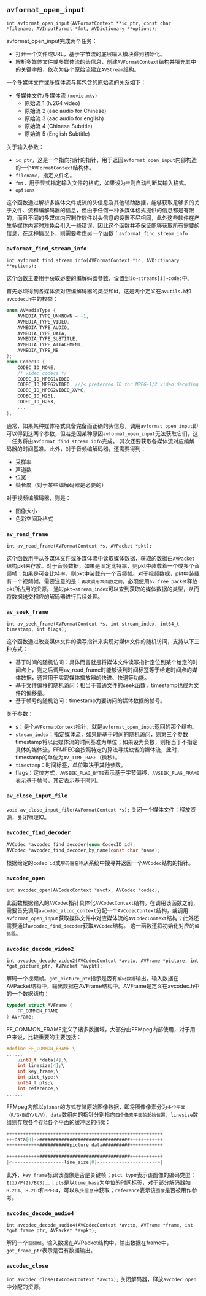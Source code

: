 ## `avformat_open_input`

`int avformat_open_input(AVFormatContext **ic_ptr, const char *filename, AVInputFormat *fmt, AVDictionary **options);`

avformat_open_input完成两个任务：

* 打开一个文件或URL，基于字节流的底层输入模块得到初始化。
* 解析多媒体文件或多媒体流的头信息，创建`AVFormatContext`结构并填充其中的关键字段，依次为各个原始流建立`AVStream`结构。

一个多媒体文件或多媒体流与其包含的原始流的关系如下：

* 多媒体文件/多媒体流 `(movie.mkv)`
	* 原始流 1  (h.264 video)
	* 原始流 2  (aac audio for Chinese)
	* 原始流 3  (aac audio for english)
	* 原始流 4  (Chinese Subtitle)
	* 原始流 5  (English Subtitle)

关于输入参数：

*  `ic_ptr`，这是一个指向指针的指针，用于返回`avformat_open_input`内部构造的一个`AVFormatContext`结构体。
*  `filename`，指定文件名。
*   `fmt`，用于显式指定输入文件的格式，如果设为`空`则自动判断其输入格式。
*   `options`

这个函数通过解析多媒体文件或流的头信息及其他辅助数据，能够获取足够多的关于文件、流和编解码器的信息，但由于任何一种多媒体格式提供的信息都是有限的，而且不同的多媒体内容制作软件对头信息的设置不尽相同，此外这些软件在产生多媒体内容时难免会引入一些错误，因此这个函数并不保证能够获取所有需要的信息，在这种情况下，则需要考虑另一个函数：`avformat_find_stream_info`

### `avformat_find_stream_info`

`int avformat_find_stream_info(AVFormatContext *ic, AVDictionary **options);`

这个函数主要用于获取必要的编解码器参数，设置到`ic→streams[i]→codec`中。

首先必须得到各媒体流对应编解码器的类型和id，这是两个定义在`avutils.h`和`avcodec.h`中的枚举：
```c
enum AVMediaType {
    AVMEDIA_TYPE_UNKNOWN = -1,
    AVMEDIA_TYPE_VIDEO,
    AVMEDIA_TYPE_AUDIO,
    AVMEDIA_TYPE_DATA,
    AVMEDIA_TYPE_SUBTITLE,
    AVMEDIA_TYPE_ATTACHMENT,
    AVMEDIA_TYPE_NB
};
enum CodecID {
    CODEC_ID_NONE,
    /* video codecs */
    CODEC_ID_MPEG1VIDEO,
    CODEC_ID_MPEG2VIDEO, ///< preferred ID for MPEG-1/2 video decoding
    CODEC_ID_MPEG2VIDEO_XVMC,
    CODEC_ID_H261,
    CODEC_ID_H263,
    ...
};

```
通常，如果某种媒体格式具备完备而正确的头信息，调用`avformat_open_input`即可以得到这两个参数，但若是因某种原因`avformat_open_input`无法获取它们，这一任务将由`avformat_find_stream_info`完成。
其次还要获取各媒体流对应编解码器的时间基准。此外，对于音频编解码器，还需要得到：

*  采样率
*   声道数
*    位宽
*  帧长度（对于某些编解码器是必要的）

 对于视频编解码器，则是：

*   图像大小
*    色彩空间及格式

### `av_read_frame`

`int av_read_frame(AVFormatContext *s, AVPacket *pkt);`

这个函数用于从多媒体文件或多媒体流中读取媒体数据，获取的数据由`AVPacket`结构pkt来存放。对于音频数据，如果是固定比特率，则pkt中装载着一个或多个音频帧；如果是可变比特率，则pkt中装载有一个音频帧。对于视频数据，pkt中装载有一个视频帧。需要注意的是：`再次调用本函数之前`，必须使用`av_free_packe`t释放pkt所占用的资源。
通过`pkt→stream_index`可以查到获取的媒体数据的类型，从而将数据送交相应的解码器进行后续处理。

### `av_seek_frame`

`int av_seek_frame(AVFormatContext *s, int stream_index, int64_t timestamp, int flags);`

这个函数通过改变媒体文件的读写指针来实现对媒体文件的随机访问，支持以下三种方式：

*  基于时间的随机访问：具体而言就是将媒体文件读写指针定位到某个给定的时间点上，则之后调用av_read_frame时能够读到时间标签等于给定时间点的媒体数据，通常用于实现媒体播放器的快进、快退等功能。
*  基于文件偏移的随机访问：相当于普通文件的seek函数，timestamp也成为文件的偏移量。
*   基于帧号的随机访问：timestamp为要访问的媒体数据的帧号。

关于参数：

* s：是个`AVFormatContext`指针，就是`avformat_open_input`返回的那个结构。
* `stream_index`：指定媒体流，如果是基于时间的随机访问，则第三个参数timestamp将以此媒体流的时间基准为单位；如果设为负数，则相当于不指定具体的媒体流，FFMPEG会按照特定的算法寻找缺省的媒体流，此时，timestamp的单位为`AV_TIME_BASE`（微秒）。
* `timestamp`：时间标签，单位取决于其他参数。
* flags：定位方式，`AVSEEK_FLAG_BYTE`表示基于字节偏移，`AVSEEK_FLAG_FRAME`表示基于帧号，其它表示基于时间。

### `av_close_input_file`

`void av_close_input_file(AVFormatContext *s);`
关闭一个媒体文件：释放资源，关闭物理IO。

### `avcodec_find_decoder`

```c
AVCodec *avcodec_find_decoder(enum CodecID id);
AVCodec *avcodec_find_decoder_by_name(const char *name);
```
根据给定的`codec id`或`解码器名称`从系统中搜寻并返回一个`AVCodec`结构的指针。

### `avcodec_open`

```c
int avcodec_open(AVCodecContext *avctx, AVCodec *codec);
```
此函数根据输入的`AVCodec`指针具体化`AVCodecContext`结构。在调用该函数之前，需要首先调用`avcodec_alloc_context`分配一个`AVCodecContext`结构，或调用`avformat_open_input`获取媒体文件中对应媒体流的`AVCodecContext`结构；此外还需要通过`avcodec_find_decoder`获取`AVCodec`结构。
这一函数还将初始化对应的`解码器`。

### `avcodec_decode_video2`

`int avcodec_decode_video2(AVCodecContext *avctx, AVFrame *picture, int *got_picture_ptr, AVPacket *avpkt);`

解码一个视频帧。`got_picture_ptr`指示是否有`解码数据`输出。输入数据在AVPacket结构中，输出数据在AVFrame结构中。AVFrame是定义在avcodec.h中的一个数据结构：
```c
typedef struct AVFrame {
    FF_COMMON_FRAME
} AVFrame;
```
FF_COMMON_FRAME定义了诸多数据域，大部分由FFMpeg内部使用，对于用户来说，比较重要的主要包括：

```c
#define FF_COMMON_FRAME \
......
    uint8_t *data[4];\
    int linesize[4];\
    int key_frame;\
    int pict_type;\
    int64_t pts;\        
    int reference;\   
......
```
FFMpeg内部以`planar`的方式存储原始图像数据，即将图像像素分为`多个平面（R/G/B或Y/U/V）`，`data`数组内的指针分别指向`四个像素平面的起始位置`，`linesize`数组则存放各个`存贮`各个平面的缓冲区的`行宽`：

```c
+++++++++++++++++++++++++++++++++++++++++++++++++++++++++
+++data[0]->#################################++++++++++++
++++++++++++###########picture data##########++++++++++++
            ........................
++++++++++++#################################++++++++++++  
|<-------------------line_size[0]---------------------->|

```
此外，`key_frame`标识该图像是否是关键帧；`pict_typ`e表示该图像的编码类型：`I(1)/P(2)/B(3)……`；`pts`是以`time_base`为单位的时间标签，对于部分解码器如`H.261`、`H.263`和`MPEG4`，可以从`头信息`中获取；`reference`表示该`图像`是否被用作参考。

### `avcodec_decode_audio4`

`int avcodec_decode_audio4(AVCodecContext *avctx, AVFrame *frame, int *got_frame_ptr, AVPacket *avpkt);`

解码一个`音频帧`。输入数据在AVPacket结构中，输出数据在frame中，`got_frame_ptr`表示是否有数据输出。

### `avcodec_close`

`int avcodec_close(AVCodecContext *avctx);`
关闭解码器，释放`avcodec_open`中分配的资源。

